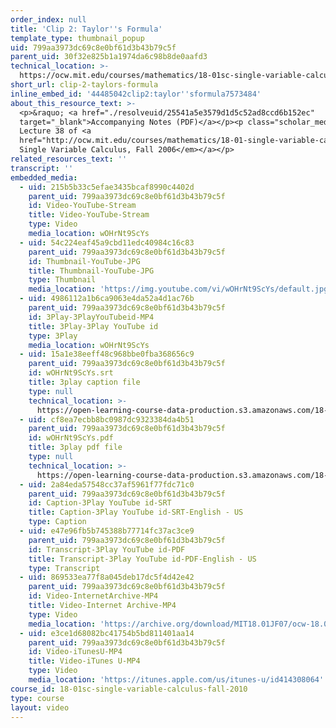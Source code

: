 ```yaml
---
order_index: null
title: 'Clip 2: Taylor''s Formula'
template_type: thumbnail_popup
uid: 799aa3973dc69c8e0bf61d3b43b79c5f
parent_uid: 30f32e825b1a1974da6c98b8de0aafd3
technical_location: >-
  https://ocw.mit.edu/courses/mathematics/18-01sc-single-variable-calculus-fall-2010/unit-5-exploring-the-infinite/part-b-taylor-series/session-98-taylors-series/clip-2-taylors-formula
short_url: clip-2-taylors-formula
inline_embed_id: '44485042clip2:taylor''sformula7573484'
about_this_resource_text: >-
  <p>&raquo; <a href="./resolveuid/25541a5e3579d1d5c52ad8ccd6b152ec"
  target="_blank">Accompanying Notes (PDF)</a></p><p class="scholar_medsm">From
  Lecture 38 of <a
  href="http://ocw.mit.edu/courses/mathematics/18-01-single-variable-calculus-fall-2006/video-lectures/"><em>18.01
  Single Variable Calculus, Fall 2006</em></a></p>
related_resources_text: ''
transcript: ''
embedded_media:
  - uid: 215b5b33c5efae3435bcaf8990c4402d
    parent_uid: 799aa3973dc69c8e0bf61d3b43b79c5f
    id: Video-YouTube-Stream
    title: Video-YouTube-Stream
    type: Video
    media_location: wOHrNt9ScYs
  - uid: 54c224eaf45a9cbd11edc40984c16c83
    parent_uid: 799aa3973dc69c8e0bf61d3b43b79c5f
    id: Thumbnail-YouTube-JPG
    title: Thumbnail-YouTube-JPG
    type: Thumbnail
    media_location: 'https://img.youtube.com/vi/wOHrNt9ScYs/default.jpg'
  - uid: 4986112a1b6ca9063e4da52a4d1ac76b
    parent_uid: 799aa3973dc69c8e0bf61d3b43b79c5f
    id: 3Play-3PlayYouTubeid-MP4
    title: 3Play-3Play YouTube id
    type: 3Play
    media_location: wOHrNt9ScYs
  - uid: 15a1e38eeff48c968bbe0fba368656c9
    parent_uid: 799aa3973dc69c8e0bf61d3b43b79c5f
    id: wOHrNt9ScYs.srt
    title: 3play caption file
    type: null
    technical_location: >-
      https://open-learning-course-data-production.s3.amazonaws.com/18-01sc-single-variable-calculus-fall-2010/af4d345f2cd4742b23fde9cc47c2881b_wOHrNt9ScYs.srt
  - uid: cf8ea7ecbb8bc0987dc9323384da4b51
    parent_uid: 799aa3973dc69c8e0bf61d3b43b79c5f
    id: wOHrNt9ScYs.pdf
    title: 3play pdf file
    type: null
    technical_location: >-
      https://open-learning-course-data-production.s3.amazonaws.com/18-01sc-single-variable-calculus-fall-2010/eb5bbb88548acbf62e08e8a5b5e8ea2f_wOHrNt9ScYs.pdf
  - uid: 2a84eda57548cc37af5961f77fdc71c0
    parent_uid: 799aa3973dc69c8e0bf61d3b43b79c5f
    id: Caption-3Play YouTube id-SRT
    title: Caption-3Play YouTube id-SRT-English - US
    type: Caption
  - uid: e47e96fb5b745388b77714fc37ac3ce9
    parent_uid: 799aa3973dc69c8e0bf61d3b43b79c5f
    id: Transcript-3Play YouTube id-PDF
    title: Transcript-3Play YouTube id-PDF-English - US
    type: Transcript
  - uid: 869533ea77f8a045deb17dc5f4d42e42
    parent_uid: 799aa3973dc69c8e0bf61d3b43b79c5f
    id: Video-InternetArchive-MP4
    title: Video-Internet Archive-MP4
    type: Video
    media_location: 'https://archive.org/download/MIT18.01JF07/ocw-18.01-f07-lec38_300k.mp4'
  - uid: e3ce1d68082bc41754b5bd811401aa14
    parent_uid: 799aa3973dc69c8e0bf61d3b43b79c5f
    id: Video-iTunesU-MP4
    title: Video-iTunes U-MP4
    type: Video
    media_location: 'https://itunes.apple.com/us/itunes-u/id414308064'
course_id: 18-01sc-single-variable-calculus-fall-2010
type: course
layout: video
---
```

